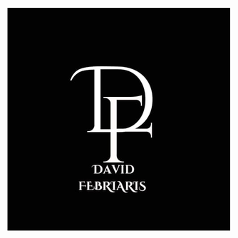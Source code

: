 ![Image Alt](https://github.com/DavidSiahaan03/portodavid/blob/cb4dfe09058064664845500b3a00647c8adfaffe/logo.jpg.jpg)
